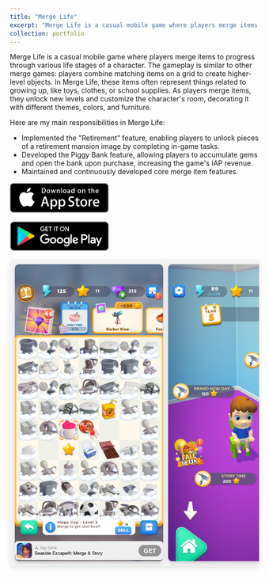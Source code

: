 ```yaml
---
title: "Merge Life"
excerpt: "Merge Life is a casual mobile game where players merge items to help a character grow up, unlocking new rooms, decorations, and upgrades as they progress through life stages. <br/><img src='/images/MLife_Icon.jpg' height='300' width='300'>"
collection: portfolio
---
```


Merge Life is a casual mobile game where players merge items to progress through various life stages of a character. The gameplay is similar to other merge games: players combine matching items on a grid to create higher-level objects. In Merge Life, these items often represent things related to growing up, like toys, clothes, or school supplies. As players merge items, they unlock new levels and customize the character's room, decorating it with different themes, colors, and furniture.

Here are my main responsibilities in Merge Life:

- Implemented the "Retirement" feature, enabling players to unlock pieces of a retirement mansion image by completing in-game tasks.
- Developed the Piggy Bank feature, allowing players to accumulate gems and open the bank upon purchase, increasing the game's IAP revenue.
- Maintained and continuously developed core merge item features.

[<img src='/images/AppStore.png' width='200'>](https://apps.apple.com/us/app/merge-life/id1556497052)

[<img src='/images/GPC.png' width='200'>](https://play.google.com/store/apps/details?id=cc.lionstudios.mergelife&hl=en_US)

<style>
    /* Container for the horizontal scrolling bar */
    .scrolling-gallery {
        display: flex;
        overflow-x: scroll;
        scroll-behavior: smooth;
        padding: 10px;
        background-color: #f4f4f4; /* Optional background color */
        border-radius: 8px;
        box-shadow: 0px 4px 8px rgba(0, 0, 0, 0.1);
        gap: 10px;
    }

    /* Style scrollbar for Webkit browsers */
    .scrolling-gallery::-webkit-scrollbar {
        height: 8px;
    }

    /* Customize scrollbar thumb */
    .scrolling-gallery::-webkit-scrollbar-thumb {
        background-color: #e0e0e0; /* Lighter shade to blend in */
        border-radius: 4px;
        border: 1px solid #f0f0f0;;
    }

    /* Customize scrollbar track */
    .scrolling-gallery::-webkit-scrollbar-track {
        background-color: #f4f4f4;
    }

    /* Each image container */
    .image-container {
        flex: 0 0 auto;
        width: 300px; 
        height: 600px; /* Adjust width as needed */
        overflow: hidden;
        text-align: center;
        border-radius: 8px;
        box-shadow: 0px 4px 8px rgba(0, 0, 0, 0.15);
    }

    /* Image styling */
    .image-container img {
        width: 100%;
        height: 100%; /* Adjust height as needed */
        object-fit: cover;
        transition: transform 0.3s ease-in-out;
        border-radius: 8px 8px 0 0;
    }

    /* Scale image on hover */
    .image-container:hover img {
        transform: scale(1.1);
    }

    /* Caption styling */
    .caption {
        font-size: 14px;
        color: #333;
        background-color: #fff;
        font-weight: 500;
        padding: 4px 0;
    }
</style>

<div class="scrolling-gallery">
    <!-- Replace the src with actual image URLs -->
    <div class="image-container">
        <img src="/images/MLife_MergeBoard.PNG" alt="Image 1">
        <div class="caption">Merge Board</div>
    </div>
    <div class="image-container">
        <img src="/images/MLife_Setup.PNG" alt="Image 2">
        <div class="caption">Character</div>
    </div>
    <div class="image-container">
        <img src="/images/MLife_Piggy.PNG" alt="Image 5">
        <div class="caption">Piggy Bank</div>
    </div>
    <div class="image-container">
        <img src="/images/MLife_Retirement_1.PNG" alt="Image 3">
        <div class="caption">Retirement</div>
    </div>
    <div class="image-container">
        <img src="/images/MLife_Retirement_2.PNG" alt="Image 3">
        <div class="caption">Retirement</div>
    </div>
    <div class="image-container">
        <img src="/images/MLife_Retirement_3.PNG" alt="Image 3">
        <div class="caption">Retirement</div>
    </div>
    <div class="image-container">
        <img src="/images/MLife_Retirement_4.PNG" alt="Image 3">
        <div class="caption">Retirement</div>
    </div>
    <!-- Add more images as needed -->
</div>